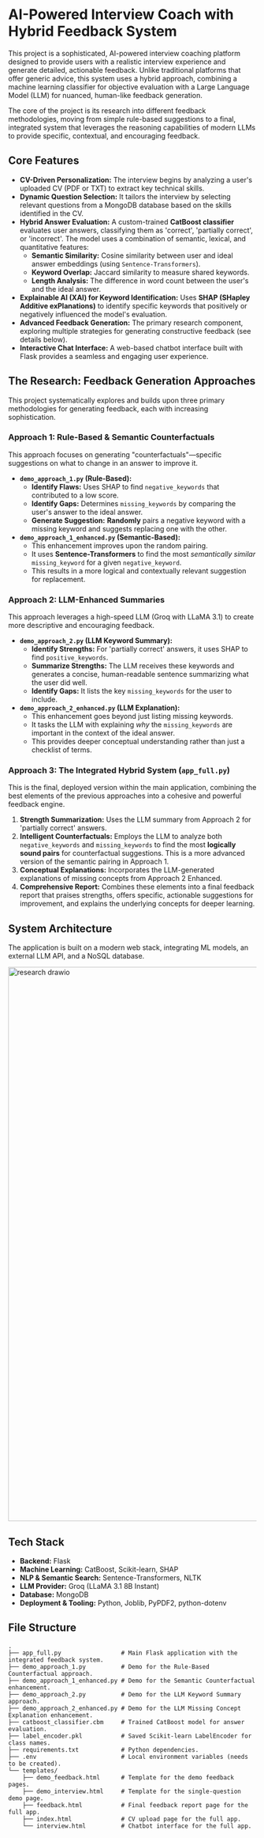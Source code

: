 

# AI-Powered Interview Coach with Hybrid Feedback System

This project is a sophisticated, AI-powered interview coaching platform designed to provide users with a realistic interview experience and generate detailed, actionable feedback. Unlike traditional platforms that offer generic advice, this system uses a hybrid approach, combining a machine learning classifier for objective evaluation with a Large Language Model (LLM) for nuanced, human-like feedback generation.

The core of the project is its research into different feedback methodologies, moving from simple rule-based suggestions to a final, integrated system that leverages the reasoning capabilities of modern LLMs to provide specific, contextual, and encouraging feedback.

## Core Features

  * **CV-Driven Personalization:** The interview begins by analyzing a user's uploaded CV (PDF or TXT) to extract key technical skills.
  * **Dynamic Question Selection:** It tailors the interview by selecting relevant questions from a MongoDB database based on the skills identified in the CV.
  * **Hybrid Answer Evaluation:** A custom-trained **CatBoost classifier** evaluates user answers, classifying them as 'correct', 'partially correct', or 'incorrect'. The model uses a combination of semantic, lexical, and quantitative features:
      * **Semantic Similarity:** Cosine similarity between user and ideal answer embeddings (using `Sentence-Transformers`).
      * **Keyword Overlap:** Jaccard similarity to measure shared keywords.
      * **Length Analysis:** The difference in word count between the user's and the ideal answer.
  * **Explainable AI (XAI) for Keyword Identification:** Uses **SHAP (SHapley Additive exPlanations)** to identify specific keywords that positively or negatively influenced the model's evaluation.
  * **Advanced Feedback Generation:** The primary research component, exploring multiple strategies for generating constructive feedback (see details below).
  * **Interactive Chat Interface:** A web-based chatbot interface built with Flask provides a seamless and engaging user experience.

## The Research: Feedback Generation Approaches

This project systematically explores and builds upon three primary methodologies for generating feedback, each with increasing sophistication.

### Approach 1: Rule-Based & Semantic Counterfactuals

This approach focuses on generating "counterfactuals"—specific suggestions on what to change in an answer to improve it.

  * **`demo_approach_1.py` (Rule-Based):**
      * **Identify Flaws:** Uses SHAP to find `negative_keywords` that contributed to a low score.
      * **Identify Gaps:** Determines `missing_keywords` by comparing the user's answer to the ideal answer.
      * **Generate Suggestion:** **Randomly** pairs a negative keyword with a missing keyword and suggests replacing one with the other.
  * **`demo_approach_1_enhanced.py` (Semantic-Based):**
      * This enhancement improves upon the random pairing.
      * It uses **Sentence-Transformers** to find the most *semantically similar* `missing_keyword` for a given `negative_keyword`.
      * This results in a more logical and contextually relevant suggestion for replacement.

### Approach 2: LLM-Enhanced Summaries

This approach leverages a high-speed LLM (Groq with LLaMA 3.1) to create more descriptive and encouraging feedback.

  * **`demo_approach_2.py` (LLM Keyword Summary):**
      * **Identify Strengths:** For 'partially correct' answers, it uses SHAP to find `positive_keywords`.
      * **Summarize Strengths:** The LLM receives these keywords and generates a concise, human-readable sentence summarizing what the user did well.
      * **Identify Gaps:** It lists the key `missing_keywords` for the user to include.
  * **`demo_approach_2_enhanced.py` (LLM Explanation):**
      * This enhancement goes beyond just listing missing keywords.
      * It tasks the LLM with explaining *why* the `missing_keywords` are important in the context of the ideal answer.
      * This provides deeper conceptual understanding rather than just a checklist of terms.

### Approach 3: The Integrated Hybrid System (`app_full.py`)

This is the final, deployed version within the main application, combining the best elements of the previous approaches into a cohesive and powerful feedback engine.

1.  **Strength Summarization:** Uses the LLM summary from Approach 2 for 'partially correct' answers.
2.  **Intelligent Counterfactuals:** Employs the LLM to analyze both `negative_keywords` and `missing_keywords` to find the most **logically sound pairs** for counterfactual suggestions. This is a more advanced version of the semantic pairing in Approach 1.
3.  **Conceptual Explanations:** Incorporates the LLM-generated explanations of missing concepts from Approach 2 Enhanced.
4.  **Comprehensive Report:** Combines these elements into a final feedback report that praises strengths, offers specific, actionable suggestions for improvement, and explains the underlying concepts for deeper learning.

## System Architecture

The application is built on a modern web stack, integrating ML models, an external LLM API, and a NoSQL database.

<img width="1633" height="1121" alt="research drawio" src="https://github.com/user-attachments/assets/40249ba9-cadc-4974-8801-160f9c58d9f9" />




## Tech Stack

  * **Backend:** Flask
  * **Machine Learning:** CatBoost, Scikit-learn, SHAP
  * **NLP & Semantic Search:** Sentence-Transformers, NLTK
  * **LLM Provider:** Groq (LLaMA 3.1 8B Instant)
  * **Database:** MongoDB
  * **Deployment & Tooling:** Python, Joblib, PyPDF2, python-dotenv

## File Structure

```
.
├── app_full.py                 # Main Flask application with the integrated feedback system.
├── demo_approach_1.py          # Demo for the Rule-Based Counterfactual approach.
├── demo_approach_1_enhanced.py # Demo for the Semantic Counterfactual enhancement.
├── demo_approach_2.py          # Demo for the LLM Keyword Summary approach.
├── demo_approach_2_enhanced.py # Demo for the LLM Missing Concept Explanation enhancement.
├── catboost_classifier.cbm     # Trained CatBoost model for answer evaluation.
├── label_encoder.pkl           # Saved Scikit-learn LabelEncoder for class names.
├── requirements.txt            # Python dependencies.
├── .env                        # Local environment variables (needs to be created).
└── templates/
    ├── demo_feedback.html      # Template for the demo feedback pages.
    ├── demo_interview.html     # Template for the single-question demo page.
    ├── feedback.html           # Final feedback report page for the full app.
    ├── index.html              # CV upload page for the full app.
    └── interview.html          # Chatbot interface for the full app.
```

